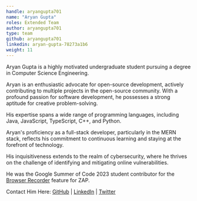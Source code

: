 ```yaml
---
handle: aryangupta701
name: "Aryan Gupta"
roles: Extended Team
author: aryangupta701
type: team
github: aryangupta701
linkedin: aryan-gupta-78273a1b6
weight: 11
---
```

Aryan Gupta is a highly motivated undergraduate student pursuing a degree in Computer Science Engineering.

Aryan is an enthusiastic advocate for open-source development, actively contributing to multiple projects in the open-source community. With a profound passion for software development, he possesses a strong aptitude for creative problem-solving. 

His expertise spans a wide range of programming languages, including Java, JavaScript, TypeScript, C++, and Python.

Aryan's proficiency as a full-stack developer, particularly in the MERN stack, reflects his commitment to continuous learning and staying at the forefront of technology.

His inquisitiveness extends to the realm of cybersecurity, where he thrives on the challenge of identifying and mitigating online vulnerabilities.

He was the Google Summer of Code 2023 student contributor for the [Browser Recorder](/blog/2023-09-11-browser-recorder) feature for ZAP. 

Contact Him Here: [GitHub](https://www.github.com/aryangupta701) | [LinkedIn](https://www.linkedin.com/in/aryan-gupta-78273a1b6/) | [Twitter](https://twitter.com/aryangupta_701)
